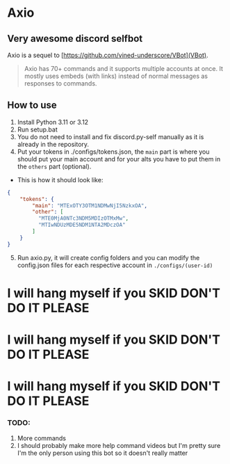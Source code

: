 # Axio

## Very awesome discord selfbot

Axio is a sequel to [https://github.com/vined-underscore/VBot](VBot).
> Axio has 70+ commands and it supports multiple accounts at once.
> It mostly uses embeds (with links) instead of normal messages as responses to commands.

## How to use

1. Install Python 3.11 or 3.12
2. Run setup.bat
3. You do not need to install and fix discord.py-self manually as it is already in the repository.
4. Put your tokens in ./configs/tokens.json, the `main` part is where you should put your main account and for your alts you have to put them in the `others` part (optional).
-  This is how it should look like:
```json
{
    "tokens": {
        "main": "MTExOTY3OTM1NDMwNjI5NzkxOA",
        "other": [
          "MTE0MjA0NTc3NDM5MDIzOTMxMw",
          "MTIwNDUzMDE5NDM1NTA2MDczOA"
        ]
    }
}
```

5. Run axio.py, it will create config folders and you can modify the config.json files for each respective account in `./configs/(user-id)`

# I will hang myself if you SKID DON'T DO IT PLEASE
# I will hang myself if you SKID DON'T DO IT PLEASE
# I will hang myself if you SKID DON'T DO IT PLEASE

### TODO:
1. More commands
2. I should probably make more help command videos but I'm pretty sure I'm the only person using this bot so it doesn't really matter
